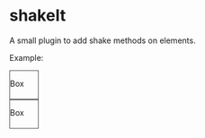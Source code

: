 # shakeIt
A small plugin to add shake methods on elements.

Example:

<html>
<head>
	<style type="text/css">
	#button {position: absolute; width: 50px;height: 50px;background-color: red; transition: all 0.3s linear 0s}
	.move {margin: 0 0 0 100px}
	.box {position: relative; width: 50px; height: 50px; border: 1px solid #4c4c4c}
	</style>
	<title>ShakeIt</title>
</head>
<body>
  <div class="box">
  	<p>Box</p>
  </div>
  <div class="box">
  	<p>Box</p>
  </div>
<script src="http://ajax.googleapis.com/ajax/libs/jquery/1/jquery.min.js"></script>
<script type="text/javascript">

  $('.box').on('click', function() {
  	$(this).shake({
  		howMany: 2, // how many times we want the element to shake
  		animationDirection: {left: 20}, // which direction to shake (X/Y)
  		originalPos: {left: 0} // what position to to return to
  	});		
  });

	</script>
</body>
</html>
